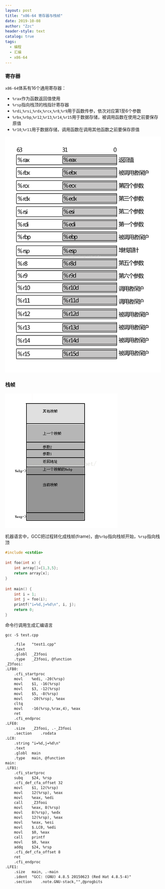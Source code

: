 ```yaml
---
layout: post
title: "x86-64 寄存器与栈帧"
date: 2019-10-08
author: "Zzc"
header-style: text
catalog: true
tags:
  - 编程
  - 汇编
  - x86-64
---
```


### 寄存器

`x86-64`体系有16个通用寄存器：
- `%rax`作为函数返回值使用
- `%rsp`指向栈顶的栈指针寄存器
- `%rdi`,`%rsi`,`%rdx`,`%rcx`,`%r8`,`%r9`用于函数传参，依次对应第1至6个参数
- `%rbx`,`%rbp`,`%r12`,`%r13`,`%r14`,`%r15`用于数据存储，被调用函数在使用之前要保存原值
- `%r10`,`%r11`用于数据存储，调用函数在调用其他函数之前要保存原值

![img](\img\in-post\post-x86-64-register-and-stack\20160508214224799.png)

### 栈帧

![img](\img\in-post\post-x86-64-register-and-stack\20160508214803291.png)

机器语言中，GCC把过程转化成栈帧(frame)，由`%rbp`指向栈帧开始，`%rsp`指向栈顶

```cpp
#include <cstdio>

int foo(int x) {
    int array[]={1,3,5};
    return array[x];
}

int main() {
    int i = 1;
    int j = foo(i);
    printf("i=%d,j=%d\n", i, j); 
    return 0;
}
```

命令行调用生成汇编语言

```shell
gcc -S test.cpp
```

```x86asm
    .file   "test1.cpp"
    .text
    .globl  _Z3fooi
    .type   _Z3fooi, @function
_Z3fooi:
.LFB0:
    .cfi_startproc
    movl    %edi, -20(%rsp)
    movl    $1, -16(%rsp)
    movl    $3, -12(%rsp)
    movl    $5, -8(%rsp)
    movl    -20(%rsp), %eax
    cltq
    movl    -16(%rsp,%rax,4), %eax
    ret
    .cfi_endproc
.LFE0:
    .size   _Z3fooi, .-_Z3fooi
    .section    .rodata
.LC0:
    .string "i=%d,j=%d\n"
    .text
    .globl  main
    .type   main, @function
main:
.LFB1:
    .cfi_startproc
    subq    $24, %rsp
    .cfi_def_cfa_offset 32
    movl    $1, 12(%rsp)
    movl    12(%rsp), %eax
    movl    %eax, %edi
    call    _Z3fooi
    movl    %eax, 8(%rsp)
    movl    8(%rsp), %edx
    movl    12(%rsp), %eax
    movl    %eax, %esi
    movl    $.LC0, %edi
    movl    $0, %eax
    call    printf
    movl    $0, %eax
    addq    $24, %rsp
    .cfi_def_cfa_offset 8
    ret
    .cfi_endproc
.LFE1:
    .size   main, .-main
    .ident  "GCC: (GNU) 4.8.5 20150623 (Red Hat 4.8.5-4)"
    .section    .note.GNU-stack,"",@progbits
```

